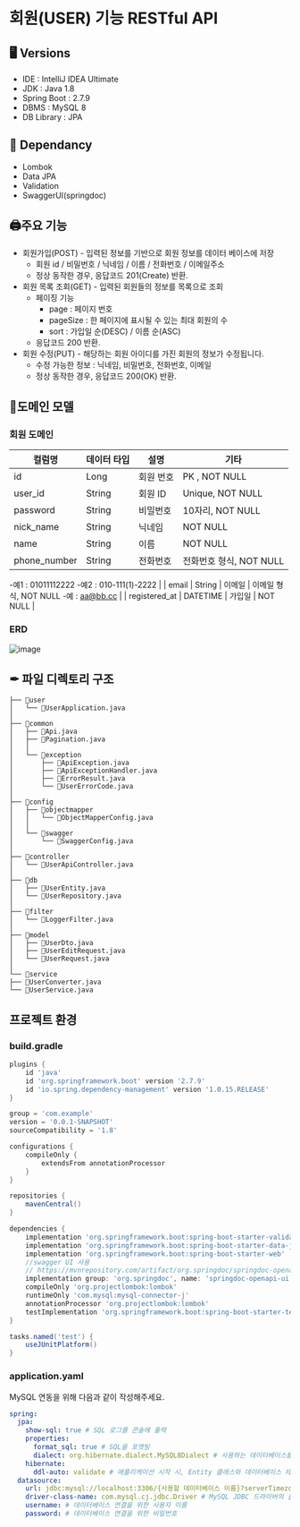 # 회원(USER) 기능 RESTful API

## 🖥️ Versions

- IDE : IntelliJ IDEA Ultimate
- JDK : Java 1.8
- Spring Boot : 2.7.9
- DBMS : MySQL 8
- DB Library : JPA

## 📢 Dependancy

- Lombok
- Data JPA
- Validation
- SwaggerUI(springdoc)

## 🖨주요 기능

- 회원가입(POST) - 입력된 정보를 기반으로 회원 정보를 데이터 베이스에 저장
    - 회원 id / 비밀번호 / 닉네임 / 이름 / 전화번호 / 이메일주소
    - 정상 동작한 경우, 응답코드 201(Create) 반환.
- 회원 목록 조회(GET) - 입력된 회원들의 정보를 목록으로 조회
    - 페이징 기능
        - page : 페이지 번호
        - pageSize :  한 페이지에 표시될 수 있는 최대 회원의 수
        - sort : 가입일 순(DESC) / 이름 순(ASC)
    - 응답코드 200 반환.
- 회원 수정(PUT) - 해당하는 회원 아이디를 가진 회원의 정보가 수정됩니다.
    - 수정 가능한 정보 : 닉네임, 비밀번호, 전화번호, 이메일
    - 정상 동작한 경우, 응답코드 200(OK) 반환.

## 📄도메인 모델

### 회원 도메인

| 컬럼명 | 데이터 타입 | 설명 | 기타 |
| --- | --- | --- | --- |
| id | Long | 회원 번호 | PK , NOT NULL |
| user_id | String | 회원 ID | Unique, NOT NULL |
| password | String | 비밀번호 | 10자리, NOT NULL |
| nick_name | String | 닉네임 | NOT NULL |
| name | String | 이름 | NOT NULL |
| phone_number | String | 전화번호 | 전화번호 형식, NOT NULL
-예1 : 01011112222
-예2 : 010-111(1)-2222 |
| email | String | 이메일 | 이메일 형식, NOT NULL
-예 : aa@bb.cc |
| registered_at | DATETIME | 가입일 | NOT NULL |

### ERD

![image](https://github.com/thkim610/UserAPI_Project/assets/112153004/ecc880eb-bbb7-40e6-b0fe-6fdd41ee956c)


## ✒ 파일 디렉토리 구조

```
├── 📁user
│   └── 📄UserApplication.java
│
├── 📁common
│   ├── 📄Api.java
│   ├── 📄Pagination.java
│   │
│   └── 📁exception
│       ├── 📄ApiException.java
│       ├── 📄ApiExceptionHandler.java
│       ├── 📄ErrorResult.java
│       └── 📄UserErrorCode.java
│
├── 📁config
│   ├── 📁objectmapper
│   │   └── 📄ObjectMapperConfig.java
│   │
│   └── 📁swagger
│       └── 📄SwaggerConfig.java
│
├── 📁controller
│   └── 📄UserApiController.java
│
├── 📁db
│   ├── 📄UserEntity.java
│   └── 📄UserRepository.java
│
├── 📁filter
│   └── 📄LoggerFilter.java
│
├── 📁model
│   ├── 📄UserDto.java
│   ├── 📄UserEditRequest.java
│   └── 📄UserRequest.java
│
└── 📁service
├── 📄UserConverter.java
└── 📄UserService.java
```

## 프로젝트 환경

### build.gradle

```groovy
plugins {
	id 'java'
	id 'org.springframework.boot' version '2.7.9'
	id 'io.spring.dependency-management' version '1.0.15.RELEASE'
}

group = 'com.example'
version = '0.0.1-SNAPSHOT'
sourceCompatibility = '1.8'

configurations {
	compileOnly {
		extendsFrom annotationProcessor
	}
}

repositories {
	mavenCentral()
}

dependencies {
	implementation 'org.springframework.boot:spring-boot-starter-validation'
	implementation 'org.springframework.boot:spring-boot-starter-data-jpa'
	implementation 'org.springframework.boot:spring-boot-starter-web'
	//swagger UI 사용
	// https://mvnrepository.com/artifact/org.springdoc/springdoc-openapi-ui
	implementation group: 'org.springdoc', name: 'springdoc-openapi-ui', version: '1.7.0'
	compileOnly 'org.projectlombok:lombok'
	runtimeOnly 'com.mysql:mysql-connector-j'
	annotationProcessor 'org.projectlombok:lombok'
	testImplementation 'org.springframework.boot:spring-boot-starter-test'
}

tasks.named('test') {
	useJUnitPlatform()
}

```

### application.yaml

MySQL 연동을 위해 다음과 같이 작성해주세요.

```yaml
spring:
  jpa:
    show-sql: true # SQL 로그를 콘솔에 출력
    properties:
      format_sql: true # SQL을 포맷팅
      dialect: org.hibernate.dialect.MySQL8Dialect # 사용하는 데이터베이스를 MySQL 8버전으로 설정
    hibernate:
      ddl-auto: validate # 애플리케이션 시작 시, Entity 클래스와 데이터베이스 테이블 구조를 비교 검증
  datasource:
    url: jdbc:mysql://localhost:3306/{사용할 데이터베이스 이름}?serverTimezone=Asia/Seoul # 데이터베이스 연결 URL(서버 시간대 : 'Asia/Seoul')
    driver-class-name: com.mysql.cj.jdbc.Driver # MySQL JDBC 드라이버의 클래스 이름
    username: # 데이터베이스 연결을 위한 사용자 이름
    password: # 데이터베이스 연결을 위한 비밀번호
```
